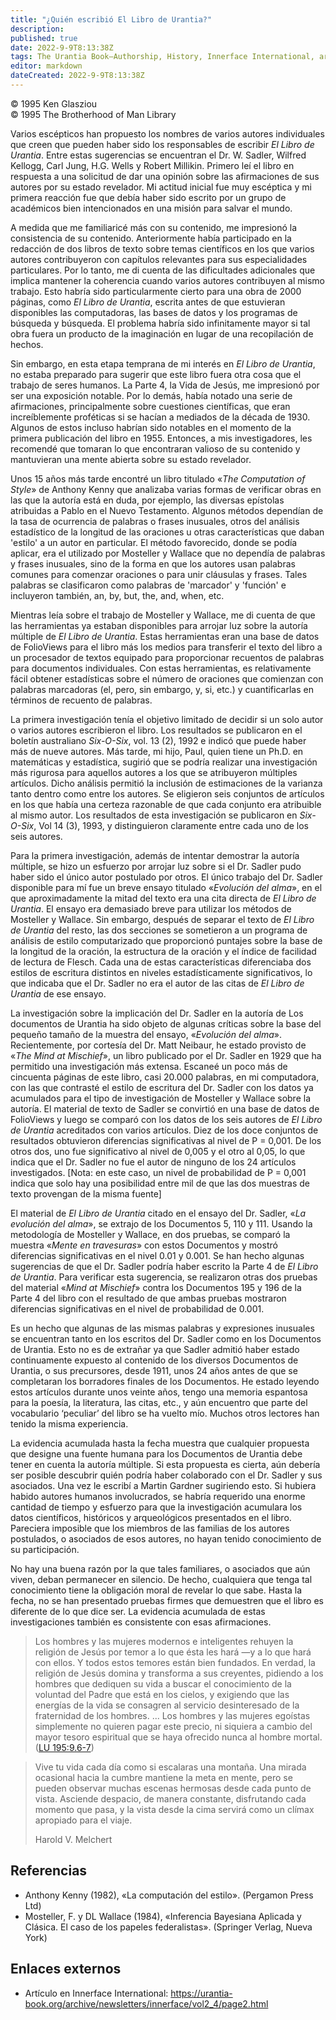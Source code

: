 ```yaml
---
title: "¿Quién escribió El Libro de Urantia?"
description: 
published: true
date: 2022-9-9T8:13:38Z
tags: The Urantia Book—Authorship, History, Innerface International, article
editor: markdown
dateCreated: 2022-9-9T8:13:38Z
---
```


<p class="v-card v-sheet theme--light grey lighten-3 px-2">© 1995 Ken Glasziou<br>© 1995 The Brotherhood of Man Library</p>

Varios escépticos han propuesto los nombres de varios autores individuales que creen que pueden haber sido los responsables de escribir _El Libro de Urantia_. Entre estas sugerencias se encuentran el Dr. W. Sadler, Wilfred Kellogg, Carl Jung, H.G. Wells y Robert Millikin. Primero leí el libro en respuesta a una solicitud de dar una opinión sobre las afirmaciones de sus autores por su estado revelador. Mi actitud inicial fue muy escéptica y mi primera reacción fue que debía haber sido escrito por un grupo de académicos bien intencionados en una misión para salvar el mundo.

A medida que me familiaricé más con su contenido, me impresionó la consistencia de su contenido. Anteriormente había participado en la redacción de dos libros de texto sobre temas científicos en los que varios autores contribuyeron con capítulos relevantes para sus especialidades particulares. Por lo tanto, me di cuenta de las dificultades adicionales que implica mantener la coherencia cuando varios autores contribuyen al mismo trabajo. Esto habría sido particularmente cierto para una obra de 2000 páginas, como _El Libro de Urantia_, escrita antes de que estuvieran disponibles las computadoras, las bases de datos y los programas de búsqueda y búsqueda. El problema habría sido infinitamente mayor si tal obra fuera un producto de la imaginación en lugar de una recopilación de hechos.

Sin embargo, en esta etapa temprana de mi interés en _El Libro de Urantia_, no estaba preparado para sugerir que este libro fuera otra cosa que el trabajo de seres humanos. La Parte 4, la Vida de Jesús, me impresionó por ser una exposición notable. Por lo demás, había notado una serie de afirmaciones, principalmente sobre cuestiones científicas, que eran increíblemente proféticas si se hacían a mediados de la década de 1930. Algunos de estos incluso habrían sido notables en el momento de la primera publicación del libro en 1955. Entonces, a mis investigadores, les recomendé que tomaran lo que encontraran valioso de su contenido y mantuvieran una mente abierta sobre su estado revelador.

Unos 15 años más tarde encontré un libro titulado «_The Computation of Style_» de Anthony Kenny que analizaba varias formas de verificar obras en las que la autoría está en duda, por ejemplo, las diversas epístolas atribuidas a Pablo en el Nuevo Testamento. Algunos métodos dependían de la tasa de ocurrencia de palabras o frases inusuales, otros del análisis estadístico de la longitud de las oraciones u otras características que daban 'estilo' a un autor en particular. El método favorecido, donde se podía aplicar, era el utilizado por Mosteller y Wallace que no dependía de palabras y frases inusuales, sino de la forma en que los autores usan palabras comunes para comenzar oraciones o para unir cláusulas y frases. Tales palabras se clasificaron como palabras de 'marcador' y 'función' e incluyeron también, an, by, but, the, and, when, etc.

Mientras leía sobre el trabajo de Mosteller y Wallace, me di cuenta de que las herramientas ya estaban disponibles para arrojar luz sobre la autoría múltiple de _El Libro de Urantia_. Estas herramientas eran una base de datos de FolioViews para el libro más los medios para transferir el texto del libro a un procesador de textos equipado para proporcionar recuentos de palabras para documentos individuales. Con estas herramientas, es relativamente fácil obtener estadísticas sobre el número de oraciones que comienzan con palabras marcadoras (el, pero, sin embargo, y, si, etc.) y cuantificarlas en términos de recuento de palabras.

La primera investigación tenía el objetivo limitado de decidir si un solo autor o varios autores escribieron el libro. Los resultados se publicaron en el boletín australiano _Six-O-Six_, vol. 13 (2), 1992 e indicó que puede haber más de nueve autores. Más tarde, mi hijo, Paul, quien tiene un Ph.D. en matemáticas y estadística, sugirió que se podría realizar una investigación más rigurosa para aquellos autores a los que se atribuyeron múltiples artículos. Dicho análisis permitió la inclusión de estimaciones de la varianza tanto dentro como entre los autores. Se eligieron seis conjuntos de artículos en los que había una certeza razonable de que cada conjunto era atribuible al mismo autor. Los resultados de esta investigación se publicaron en _Six-O-Six_, Vol 14 (3), 1993, y distinguieron claramente entre cada uno de los seis autores.

Para la primera investigación, además de intentar demostrar la autoría múltiple, se hizo un esfuerzo por arrojar luz sobre si el Dr. Sadler pudo haber sido el único autor postulado por otros. El único trabajo del Dr. Sadler disponible para mí fue un breve ensayo titulado «_Evolución del alma_», en el que aproximadamente la mitad del texto era una cita directa de _El Libro de Urantia_. El ensayo era demasiado breve para utilizar los métodos de Mosteller y Wallace. Sin embargo, después de separar el texto de _El Libro de Urantia_ del resto, las dos secciones se sometieron a un programa de análisis de estilo computarizado que proporcionó puntajes sobre la base de la longitud de la oración, la estructura de la oración y el índice de facilidad de lectura de Flesch. Cada una de estas características diferenciaba dos estilos de escritura distintos en niveles estadísticamente significativos, lo que indicaba que el Dr. Sadler no era el autor de las citas de _El Libro de Urantia_ de ese ensayo.

La investigación sobre la implicación del Dr. Sadler en la autoría de Los documentos de Urantia ha sido objeto de algunas críticas sobre la base del pequeño tamaño de la muestra del ensayo, «_Evolución del alma_». Recientemente, por cortesía del Dr. Matt Neibaur, he estado provisto de «_The Mind at Mischief_», un libro publicado por el Dr. Sadler en 1929 que ha permitido una investigación más extensa. Escaneé un poco más de cincuenta páginas de este libro, casi 20.000 palabras, en mi computadora, con las que contrasté el estilo de escritura del Dr. Sadler con los datos ya acumulados para el tipo de investigación de Mosteller y Wallace sobre la autoría. El material de texto de Sadler se convirtió en una base de datos de FolioViews y luego se comparó con los datos de los seis autores de _El Libro de Urantia_ acreditados con varios artículos. Diez de los doce conjuntos de resultados obtuvieron diferencias significativas al nivel de P = 0,001. De los otros dos, uno fue significativo al nivel de 0,005 y el otro al 0,05, lo que indica que el Dr. Sadler no fue el autor de ninguno de los 24 artículos investigados. [Nota: en este caso, un nivel de probabilidad de P = 0,001 indica que solo hay una posibilidad entre mil de que las dos muestras de texto provengan de la misma fuente]

El material de _El Libro de Urantia_ citado en el ensayo del Dr. Sadler, «_La evolución del alma_», se extrajo de los Documentos 5, 110 y 111. Usando la metodología de Mosteller y Wallace, en dos pruebas, se comparó la muestra «_Mente en travesuras_» con estos Documentos y mostró diferencias significativas en el nivel 0.01 y 0.001. Se han hecho algunas sugerencias de que el Dr. Sadler podría haber escrito la Parte 4 de _El Libro de Urantia_. Para verificar esta sugerencia, se realizaron otras dos pruebas del material «_Mind at Mischief_» contra los Documentos 195 y 196 de la Parte 4 del libro con el resultado de que ambas pruebas mostraron diferencias significativas en el nivel de probabilidad de 0.001.

Es un hecho que algunas de las mismas palabras y expresiones inusuales se encuentran tanto en los escritos del Dr. Sadler como en los Documentos de Urantia. Esto no es de extrañar ya que Sadler admitió haber estado continuamente expuesto al contenido de los diversos Documentos de Urantia, o sus precursores, desde 1911, unos 24 años antes de que se completaran los borradores finales de los Documentos. He estado leyendo estos artículos durante unos veinte años, tengo una memoria espantosa para la poesía, la literatura, las citas, etc., y aún encuentro que parte del vocabulario ‘peculiar’ del libro se ha vuelto mío. Muchos otros lectores han tenido la misma experiencia.

La evidencia acumulada hasta la fecha muestra que cualquier propuesta que designe una fuente humana para los Documentos de Urantia debe tener en cuenta la autoría múltiple. Si esta propuesta es cierta, aún debería ser posible descubrir quién podría haber colaborado con el Dr. Sadler y sus asociados. Una vez le escribí a Martin Gardner sugiriendo esto. Si hubiera habido autores humanos involucrados, se habría requerido una enorme cantidad de tiempo y esfuerzo para que la investigación acumulara los datos científicos, históricos y arqueológicos presentados en el libro. Pareciera imposible que los miembros de las familias de los autores postulados, o asociados de esos autores, no hayan tenido conocimiento de su participación.

No hay una buena razón por la que tales familiares, o asociados que aún viven, deban permanecer en silencio. De hecho, cualquiera que tenga tal conocimiento tiene la obligación moral de revelar lo que sabe. Hasta la fecha, no se han presentado pruebas firmes que demuestren que el libro es diferente de lo que dice ser. La evidencia acumulada de estas investigaciones también es consistente con esas afirmaciones.

> Los hombres y las mujeres modernos e inteligentes rehuyen la religión de Jesús por temor a lo que ésta les hará —y a lo que hará con ellos. Y todos estos temores están bien fundados. En verdad, la religión de Jesús domina y transforma a sus creyentes, pidiendo a los hombres que dediquen su vida a buscar el conocimiento de la voluntad del Padre que está en los cielos, y exigiendo que las energías de la vida se consagren al servicio desinteresado de la fraternidad de los hombres. ... Los hombres y las mujeres egoístas simplemente no quieren pagar este precio, ni siquiera a cambio del mayor tesoro espiritual que se haya ofrecido nunca al hombre mortal. ([LU 195:9.6-7](/es/The_Urantia_Book/195#p9_6))

> Vive tu vida cada día como si escalaras una montaña. Una mirada ocasional hacia la cumbre mantiene la meta en mente, pero se pueden observar muchas escenas hermosas desde cada punto de vista.
> Asciende despacio, de manera constante, disfrutando cada momento que pasa, y la vista desde la cima servirá como un clímax apropiado para el viaje.
>
> Harold V. Melchert

## Referencias

- Anthony Kenny (1982), «La computación del estilo». (Pergamon Press Ltd)
- Mosteller, F. y DL Wallace (1984), «Inferencia Bayesiana Aplicada y Clásica. El caso de los papeles federalistas». (Springer Verlag, Nueva York)

## Enlaces externos

- Artículo en Innerface International: https://urantia-book.org/archive/newsletters/innerface/vol2_4/page2.html



